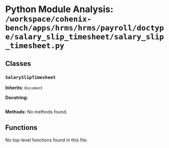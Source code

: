 # Python Module Analysis: `/workspace/cohenix-bench/apps/hrms/hrms/payroll/doctype/salary_slip_timesheet/salary_slip_timesheet.py`

## Classes

### `SalarySlipTimesheet`
**Inherits:** `Document`


**Docstring:**
```

```

**Methods:**
No methods found.




## Functions

No top-level functions found in this file.
